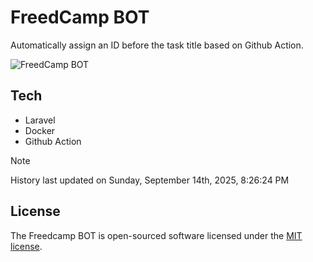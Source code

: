 # FreedCamp BOT

Automatically assign an ID before the task title based on Github Action.

![FreedCamp BOT](https://repository-images.githubusercontent.com/737932867/7d34798b-2680-471c-b089-a78a718d3d6a)

## Tech

- Laravel
- Docker
- Github Action

> [!NOTE]  
> History last updated on Sunday, September 14th, 2025, 8:26:24 PM

## License

The Freedcamp BOT is open-sourced software licensed under the [MIT license](https://opensource.org/licenses/MIT).
